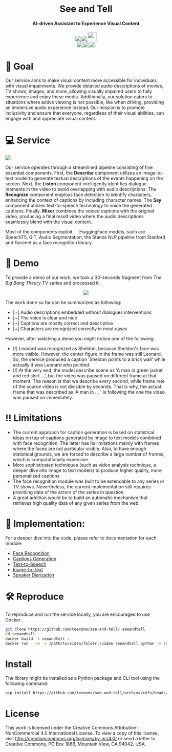 <div align="center">
<h1>
See and Tell
</h1>
<h4>
AI-driven Assistant to Experience Visual Content
</h4>
<h4>
  <a href="https://pytorch.org/">
  <img src="https://img.shields.io/badge/PyTorch-%23EE4C2C.svg?style=for-the-badge&logo=PyTorch&logoColor=white"/>
  </a>
  <a href="https://github.com/teexone/see-and-tell/blob/a5bd742c1d4ff088c56f887cfc9c34bf58b7bc44/Dockerfile">
  <img src="https://img.shields.io/badge/docker-%230db7ed.svg?style=for-the-badge&logo=docker&logoColor=white"/>
  </a>
  <a href="https://huggingface.co/">
  <img style="height: 2em" src="https://huggingface.co/datasets/huggingface/badges/raw/main/powered-by-huggingface-light.svg">
  </a>
  <br>
  <a href="https://www.youtube.com/watch?v=EVBhl29Ns0U">
  <img src="https://img.shields.io/badge/Demo-%23FF0000.svg?style=for-the-badge&logo=YouTube&logoColor=white"/>
  </a>
  <a href="https://blog.alobanov.space/2023/07/05/see-and-tell-0/">
  <img src="https://img.shields.io/badge/Blog_Post-%230077B5.svg?style=for-the-badge&logo=blogger&logoColor=white"/>
  </a>  
  <a href="https://habr.com/ru/articles/746134/">
  <img src="https://img.shields.io/badge/Habr_Post-%2365A5B3.svg?style=for-the-badge&logo=habr&logoColor=white"/>
  </a> 
</h4>
</div>

# :dart: Goal

Our service aims to make visual content more accessible for individuals with visual impairments. We provide detailed audio descriptions of movies, TV shows, images, and more, allowing visually impaired users to fully experience and enjoy these media. Additionally, our solution caters to situations where active viewing is not possible, like when driving, providing an immersive audio experience instead. Our mission is to promote inclusivity and ensure that everyone, regardless of their visual abilities, can engage with and appreciate visual content.

# 💻 Service

<img src="https://i.imgur.com/32q0smh.png"/>

Our service operates through a streamlined pipeline consisting of five essential components. First, the **Describe** component utilizes an image-to-text model to generate textual descriptions of the events happening on the screen. Next, the **Listen** component intelligently identifies dialogue moments in the video to avoid overlapping with audio descriptions. The **Recognize** component employs face detection to identify characters, enhancing the context of captions by including character names. The **Say** component utilizes text-to-speech technology to voice the generated captions. Finally, **Mixer** combines the voiced captions with the original video, producing a final result video where the audio descriptions seamlessly blend with the visual content.

Most of the components exploit <img src="https://huggingface.co/datasets/huggingface/brand-assets/resolve/main/hf-logo.svg" style="height: 1em"/> HuggingFace models, such are SpeechT5, GIT, Audio Segmentation, the Stanza NLP pipeline from Stanford and Facenet as a face recognition library. 

# 🚀 Demo

To provide a demo of our work, we took a 30-seconds fragment from _The Big Bang Theory_ TV series and processed it. 
<div align="center">
<a href="http://www.youtube.com/watch?feature=player_embedded&v=EVBhl29Ns0U
" target="_blank"><img src="https://i.imgur.com/KqqeErQ.png"/> 
</a>
</div>

The work done so far can be summarized as following:
- [+] Audio descriptions embedded without dialogues interventions
- [+] The voice is clear and nice
- [+] Captions are mostly correct and descriptive 
- [+] Characters are recognized correctly in most cases

However, after watching a demo you might notice one of the following:
- [!] Leonard was recognized as Sheldon, because Sheldon's face was more visible. However, the center figure in the frame was still Leonard. So, the service produced a caption 'Sheldon points to a brick wall' while actually it was Leonard who pointed.
- [!] At the very end, the model describe scene as 'A man in green jacket and red shirt ...', but the video was paused on different frame at that moment. The reason is that we describe every second, while frame rate of the source video is not divisible by seconds. That is why, the actual frame that was described as 'A man in ... ' is following the one the video was paused on immediately.

# ‼️ Limitations
* The current approach for caption generation is based on statistical ideas on top of captions generated by image to text models combined with face recognition. The latter has its limitations mainly with frames where the faces are not particular visible. Also, to have enough statistical grounds, we are forced to describe a large number of frames, which is computationally expensive.
* More sophisticated techniques (such as video analysis technique, a deeper dive into image to text models) to produce higher quality, more personalized captions
* The face recognition module was built to be extendable to any series or TV shows. Nevertheless, the current implementation still requires providing data of the actors of the series in question.
* A great addition would be to build an automatic mechanism that retrieves high quality data of any given series from the web. 

# 🔎 Implementation:
For a deeper dive into the code, please refer to documentation for each module:
* [Face Recognition](./src/face/README.md)
* [Captions Generation](./src/captions/README.md)
* [Text-to-Speech](./src/say/README.md)
* [Image-to-Text](./src/describe/README.md)
* [Speaker Diarization](./src/listen/README.md)

# 🛠️ Reproduce

To reproduce and run the service locally, you are encouraged to use Docker.

```bash
git clone https://github.com/teexone/see-and-tell/ seeandtell
cd seeandtell
docker build -t seeandtell .
docker run --rm -v /path/to/video/folder:/video seeandtell python -m cntell --help
```

# Install

The library might be installed as a Python package and CLI tool using the following command:

```bash
pip install https://github.com/teexone/see-and-tell/archive/refs/heads/main.zip
```

# License

This work is licensed under the Creative Commons Attribution-NonCommercial 4.0 International License. To view a copy of this license, visit http://creativecommons.org/licenses/by-nc/4.0/ or send a letter to Creative Commons, PO Box 1866, Mountain View, CA 94042, USA.
